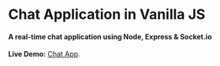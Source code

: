 # Chat Application in Vanilla JS
#### A real-time chat application using Node, Express &amp; Socket.io
**Live Demo:** [Chat App](https://chat-app-vanilla-js.herokuapp.com/).


